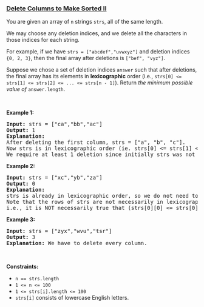 ### [Delete Columns to Make Sorted II](https://leetcode.com/problems/delete-columns-to-make-sorted-ii)

<p>You are given an array of <code>n</code> strings <code>strs</code>, all of the same length.</p>

<p>We may choose any deletion indices, and we delete all the characters in those indices for each string.</p>

<p>For example, if we have <code>strs = [&quot;abcdef&quot;,&quot;uvwxyz&quot;]</code> and deletion indices <code>{0, 2, 3}</code>, then the final array after deletions is <code>[&quot;bef&quot;, &quot;vyz&quot;]</code>.</p>

<p>Suppose we chose a set of deletion indices <code>answer</code> such that after deletions, the final array has its elements in <strong>lexicographic</strong> order (i.e., <code>strs[0] &lt;= strs[1] &lt;= strs[2] &lt;= ... &lt;= strs[n - 1]</code>). Return <em>the minimum possible value of</em> <code>answer.length</code>.</p>

<p>&nbsp;</p>
<p><strong class="example">Example 1:</strong></p>

<pre>
<strong>Input:</strong> strs = [&quot;ca&quot;,&quot;bb&quot;,&quot;ac&quot;]
<strong>Output:</strong> 1
<strong>Explanation:</strong> 
After deleting the first column, strs = [&quot;a&quot;, &quot;b&quot;, &quot;c&quot;].
Now strs is in lexicographic order (ie. strs[0] &lt;= strs[1] &lt;= strs[2]).
We require at least 1 deletion since initially strs was not in lexicographic order, so the answer is 1.
</pre>

<p><strong class="example">Example 2:</strong></p>

<pre>
<strong>Input:</strong> strs = [&quot;xc&quot;,&quot;yb&quot;,&quot;za&quot;]
<strong>Output:</strong> 0
<strong>Explanation:</strong> 
strs is already in lexicographic order, so we do not need to delete anything.
Note that the rows of strs are not necessarily in lexicographic order:
i.e., it is NOT necessarily true that (strs[0][0] &lt;= strs[0][1] &lt;= ...)
</pre>

<p><strong class="example">Example 3:</strong></p>

<pre>
<strong>Input:</strong> strs = [&quot;zyx&quot;,&quot;wvu&quot;,&quot;tsr&quot;]
<strong>Output:</strong> 3
<strong>Explanation:</strong> We have to delete every column.
</pre>

<p>&nbsp;</p>
<p><strong>Constraints:</strong></p>

<ul>
	<li><code>n == strs.length</code></li>
	<li><code>1 &lt;= n &lt;= 100</code></li>
	<li><code>1 &lt;= strs[i].length &lt;= 100</code></li>
	<li><code>strs[i]</code> consists of lowercase English letters.</li>
</ul>

